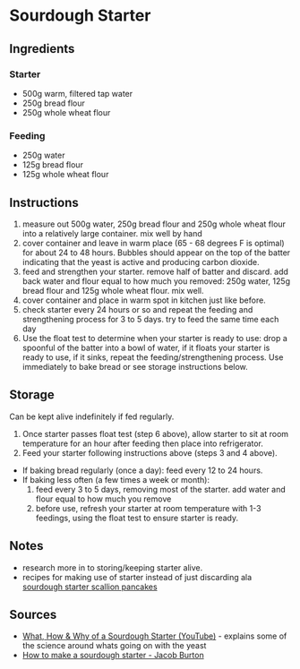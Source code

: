 # Sourdough Starter


## Ingredients
### Starter
* 500g warm, filtered tap water
* 250g bread flour
* 250g whole wheat flour

### Feeding
* 250g water
* 125g bread flour
* 125g whole wheat flour

## Instructions
1. measure out 500g water, 250g bread flour and 250g whole wheat flour into a relatively large container. mix well by hand
2. cover container and leave in warm place (65 - 68 degrees F is optimal) for about 24 to 48 hours. Bubbles should appear on the top of the batter indicating that the yeast is active and producing carbon dioxide.
3. feed and strengthen your starter. remove half of batter and discard. add back water and flour equal to how much you removed: 250g water, 125g bread flour and 125g whole wheat flour. mix well.
4. cover container and place in warm spot in kitchen just like before.
5. check starter every 24 hours or so and repeat the feeding and strengthening process for 3 to 5 days. try to feed the same time each day
6. Use the float test to determine when your starter is ready to use: drop a spoonful of the batter into a bowl of water, if it floats your starter is ready to use, if it sinks, repeat the feeding/strengthening process. Use immediately to bake bread or see storage instructions below.


## Storage
Can be kept alive indefinitely if fed regularly.

1. Once starter passes float test (step 6 above), allow starter to sit at room temperature for an hour after feeding then place into refrigerator.
2. Feed your starter following instructions above (steps 3 and 4 above).
  * If baking bread regularly (once a day): feed every 12 to 24 hours.
  * If baking less often (a few times a week or month):
    1. feed every 3 to 5 days, removing most of the starter. add water and flour equal to how much you remove
    2. before use, refresh your starter at room temperature with 1-3 feedings, using the float test to ensure starter is ready.


## Notes
* research more in to storing/keeping starter alive.
* recipes for making use of starter instead of just discarding ala [sourdough starter scallion pancakes](https://www.youtube.com/watch?v=vVx2oFFptG0)


## Sources
* [What, How & Why of a Sourdough Starter (YouTube)](https://www.youtube.com/watch?v=dpwFM_YRdwc) - explains some of the science around whats going on with the yeast
* [How to make a sourdough starter - Jacob Burton](https://stellaculinary.com/cooking-videos/stella-bread/sb-003-how-make-sourdough-starter)
